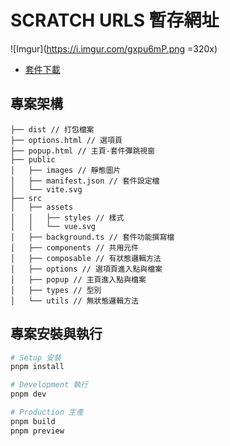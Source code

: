 # SCRATCH URLS 暫存網址

![Imgur](https://i.imgur.com/gxpu6mP.png =320x)

- [套件下載](https://)

## 專案架構

```
├── dist // 打包檔案
├── options.html // 選項頁
├── popup.html // 主頁-套件彈跳視窗
├── public
│   ├── images // 靜態圖片
│   ├── manifest.json // 套件設定檔
│   └── vite.svg
├── src
│   ├── assets
│   │   ├── styles // 樣式
│   │   └── vue.svg
│   ├── background.ts // 套件功能撰寫檔
│   ├── components // 共用元件
│   ├── composable // 有狀態邏輯方法
│   ├── options // 選項頁進入點與檔案
│   ├── popup // 主頁進入點與檔案
│   ├── types // 型別
│   └── utils // 無狀態邏輯方法
```

## 專案安裝與執行

```bash
# Setup 安裝
pnpm install

# Development 執行
pnpm dev

# Production 生產
pnpm build
pnpm preview
```
